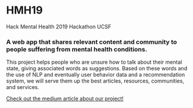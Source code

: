 # HMH19
Hack Mental Health 2019 Hackathon UCSF

### A web app that shares relevant content and community to people suffering from mental health conditions.

This project helps people who are unsure how to talk about their mental state, giving associated words as suggestions. Based on these words and the use of NLP and eventually user behavior data and a recommendation system, we will serve them up the best articles, resources, communities, and services.

[Check out the medium article about our project!](https://medium.com/@nina.sardesh/the-problem-with-the-internet-of-mental-health-advice-1a392eceafc4)
